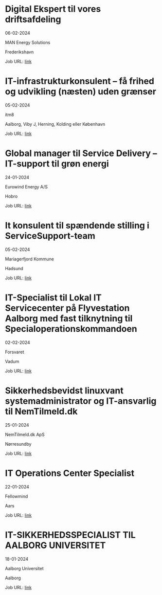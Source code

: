 # Digital Ekspert til vores driftsafdeling
06-02-2024

MAN Energy Solutions

Frederikshavn

Job URL: [link](https://candidate.hr-manager.net/ApplicationInit.aspx?cid=1877&ProjectId=145030&DepartmentId=19149&MediaId=4619)


# IT-infrastrukturkonsulent – få frihed og udvikling (næsten) uden grænser
05-02-2024

itm8

Aalborg, Viby J, Herning, Kolding eller København

Job URL: [link](https://www.jobindex.dk/jobannonce/499672/it-infrastrukturkonsulent-faa-frihed-og-udvikling-naesten-uden-graenser)


# Global manager til Service Delivery – IT-support til grøn energi
24-01-2024

Eurowind Energy A/S

Hobro

Job URL: [link](https://eurowindenergy.com/dk/karriere?hr=show-job/181175&locale=en_US)


# It konsulent til spændende stilling i ServiceSupport-team
05-02-2024

Mariagerfjord Kommune

Hadsund

Job URL: [link](https://www.jobindex.dk/jobannonce/r12275710/it-konsulent-til-spaendende-stilling-i-servicesupport-team)


# IT-Specialist til Lokal IT Servicecenter på Flyvestation Aalborg med fast tilknytning til Specialoperationskommandoen
02-02-2024

Forsvaret

Vadum

Job URL: [link](https://karriere.forsvaret.dk/job/opslag/?vacantPositionId=188932&mediaId=4681)


# Sikkerhedsbevidst linuxvant systemadministrator og IT-ansvarlig til NemTilmeld.dk
25-01-2024

NemTilmeld.dk ApS

Nørresundby

Job URL: [link](https://www.jobindex.dk/jobannonce/r12248201/sikkerhedsbevidst-linuxvant-systemadministrator-og-it-ansvarlig-til-nemtilmelddk)


# IT Operations Center Specialist
22-01-2024

Fellowmind

Aars

Job URL: [link](https://career.fellowmind.dk/jobs/2520282-it-operations-center-specialist)


# IT-SIKKERHEDSSPECIALIST TIL AALBORG UNIVERSITET
18-01-2024

Aalborg Universitet

Aalborg

Job URL: [link](https://www.vacancies.aau.dk/technical-and-administrative-positions/show-vacancy/vacancyId/1217780)


